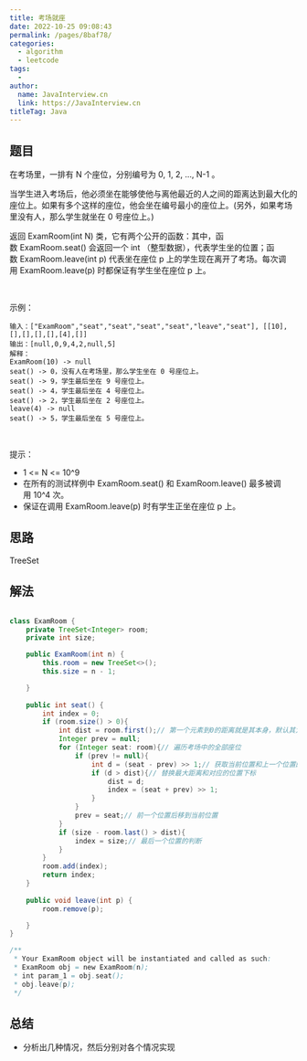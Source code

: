 ```yaml
---
title: 考场就座
date: 2022-10-25 09:08:43
permalink: /pages/8baf78/
categories:
  - algorithm
  - leetcode
tags:
  - 
author: 
  name: JavaInterview.cn
  link: https://JavaInterview.cn
titleTag: Java
---
```


## 题目

在考场里，一排有 N 个座位，分别编号为 0, 1, 2, ..., N-1 。

当学生进入考场后，他必须坐在能够使他与离他最近的人之间的距离达到最大化的座位上。如果有多个这样的座位，他会坐在编号最小的座位上。(另外，如果考场里没有人，那么学生就坐在 0 号座位上。)

返回 ExamRoom(int N) 类，它有两个公开的函数：其中，函数 ExamRoom.seat() 会返回一个 int （整型数据），代表学生坐的位置；函数 ExamRoom.leave(int p) 代表坐在座位 p 上的学生现在离开了考场。每次调用 ExamRoom.leave(p) 时都保证有学生坐在座位 p 上。

 

示例：
    
    输入：["ExamRoom","seat","seat","seat","seat","leave","seat"], [[10],[],[],[],[],[4],[]]
    输出：[null,0,9,4,2,null,5]
    解释：
    ExamRoom(10) -> null
    seat() -> 0，没有人在考场里，那么学生坐在 0 号座位上。
    seat() -> 9，学生最后坐在 9 号座位上。
    seat() -> 4，学生最后坐在 4 号座位上。
    seat() -> 2，学生最后坐在 2 号座位上。
    leave(4) -> null
    seat() -> 5，学生最后坐在 5 号座位上。
 

提示：

- 1 <= N <= 10^9
- 在所有的测试样例中 ExamRoom.seat() 和 ExamRoom.leave() 最多被调用 10^4 次。
- 保证在调用 ExamRoom.leave(p) 时有学生正坐在座位 p 上。



## 思路

TreeSet

## 解法
```java

class ExamRoom {
    private TreeSet<Integer> room;
    private int size;

    public ExamRoom(int n) {
        this.room = new TreeSet<>();
        this.size = n - 1;

    }
    
    public int seat() {
        int index = 0;
        if (room.size() > 0){
            int dist = room.first();// 第一个元素到0的距离就是其本身，默认其为最大距离
            Integer prev = null;
            for (Integer seat: room){// 遍历考场中的全部座位
                if (prev != null){
                    int d = (seat - prev) >> 1;// 获取当前位置和上一个位置的距离
                    if (d > dist){// 替换最大距离和对应的位置下标
                        dist = d;
                        index = (seat + prev) >> 1;
                    }
                }
                prev = seat;// 前一个位置后移到当前位置
            }
            if (size - room.last() > dist){
                index = size;// 最后一个位置的判断
            }
        }
        room.add(index);
        return index;
    }
    
    public void leave(int p) {
        room.remove(p);

    }
}

/**
 * Your ExamRoom object will be instantiated and called as such:
 * ExamRoom obj = new ExamRoom(n);
 * int param_1 = obj.seat();
 * obj.leave(p);
 */
```

## 总结

- 分析出几种情况，然后分别对各个情况实现 
